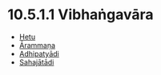 # 10.5.1.1 Vibhaṅgavāra

* [Hetu](10.5.1.1/Hetu.md)
* [Ārammaṇa](10.5.1.1/Arammana.md)
* [Adhipatyādi](10.5.1.1/Adhipatyadi.md)
* [Sahajātādi](10.5.1.1/Sahajatadi.md)
